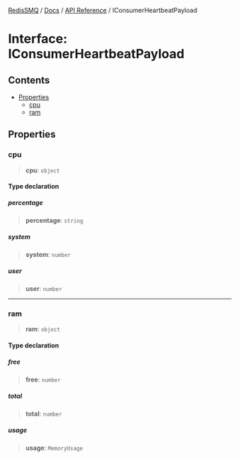 [RedisSMQ](../../../README.md) / [Docs](../../README.md) / [API Reference](../README.md) / IConsumerHeartbeatPayload

# Interface: IConsumerHeartbeatPayload

## Contents

- [Properties](IConsumerHeartbeatPayload.md#properties)
  - [cpu](IConsumerHeartbeatPayload.md#cpu)
  - [ram](IConsumerHeartbeatPayload.md#ram)

## Properties

### cpu

> **cpu**: `object`

#### Type declaration

##### percentage

> **percentage**: `string`

##### system

> **system**: `number`

##### user

> **user**: `number`

***

### ram

> **ram**: `object`

#### Type declaration

##### free

> **free**: `number`

##### total

> **total**: `number`

##### usage

> **usage**: `MemoryUsage`

